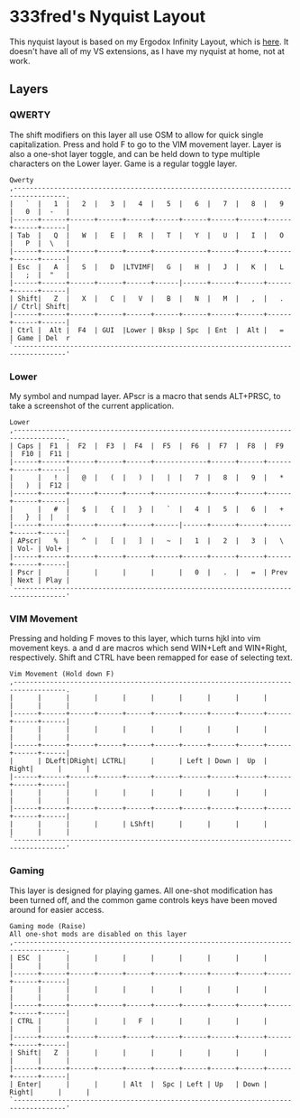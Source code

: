 # 333fred's Nyquist Layout

This nyquist layout is based on my Ergodox Infinity Layout, which is [here](../../../ergodox/keymaps/333fred/README.md). It doesn't have all of my VS extensions, as I have my nyquist at home, not at work.

## Layers

### QWERTY
The shift modifiers on this layer all use OSM to allow for quick single capitalization. Press and hold F to go to the VIM movement layer. Layer is also a one-shot layer toggle, and can be held down to type multiple characters on the Lower layer. Game is a regular toggle layer.

```
Qwerty
,-----------------------------------------------------------------------------------.
|   `  |   1  |   2  |   3  |   4  |   5  |   6  |   7  |   8  |   9  |   0  |  -   |
|------+------+------+------+------+------+------+------+------+------+------+------|
| Tab  |   Q  |   W  |   E  |   R  |   T  |   Y  |   U  |   I  |   O  |   P  |  \   |
|------+------+------+------+------+-------------+------+------+------+------+------|
| Esc  |   A  |   S  |   D  |LTVIMF|   G  |   H  |   J  |   K  |   L  |   ;  |  "   |
|------+------+------+------+------+------|------+------+------+------+------+------|
| Shift|   Z  |   X  |   C  |   V  |   B  |   N  |   M  |   ,  |   .  |/ Ctrl| Shift|
|------+------+------+------+------+------+------+------+------+------+------+------|
| Ctrl |  Alt |  F4  | GUI  |Lower | Bksp | Spc  | Ent  |  Alt |   =  | Game | Del  r
`-----------------------------------------------------------------------------------'
```

### Lower
My symbol and numpad layer. APscr is a macro that sends ALT+PRSC, to take a screenshot of the current application.

```
Lower
,-----------------------------------------------------------------------------------.
| Caps |  F1  |  F2  |  F3  |  F4  |  F5  |  F6  |  F7  |  F8  |  F9  |  F10 |  F11 |
|------+------+------+------+------+-------------+------+------+------+------+------|
|      |   !  |   @  |   (  |   )  |   |  |   7  |   8  |   9  |   *  |   )  |  F12 |
|------+------+------+------+------+-------------+------+------+------+------+------|
|      |   #  |   $  |   {  |   }  |   `  |   4  |   5  |   6  |   +  |   }  |  |   |
|------+------+------+------+------+------|------+------+------+------+------+------|
| APscr|   %  |   ^  |   [  |   ]  |   ~  |   1  |   2  |   3  |   \  | Vol- | Vol+ |
|------+------+------+------+------+------+------+------+------+------+------+------|
| Pscr |      |      |      |      |      |   0  |   .  |   =  | Prev | Next | Play |
`-----------------------------------------------------------------------------------'
```

### VIM Movement
Pressing and holding F moves to this layer, which turns hjkl into vim movement keys. a and d are macros which send WIN+Left and WIN+Right, respectively. Shift and CTRL have been remapped for ease of selecting text.
```
Vim Movement (Hold down F)
,-----------------------------------------------------------------------------------.
|      |      |      |      |      |      |      |      |      |      |      |      |
|------+------+------+------+------+------+------+------+------+------+------+------|
|      |      |      |      |      |      |      |      |      |      |      |      |
|------+------+------+------+------+------+------+------+------+------+------+------|
|      | DLeft|DRight| LCTRL|      |      | Left | Down |  Up  | Right|      |      |
|------+------+------+------+------+------+------+------+------+------+------+------|
|      |      |      |      |      |      |      |      |      |      |      |      |
|------+------+------+------+------+------+------+------+------+------+------+------|
|      |      |      |      | LShft|      |      |      |      |      |      |      |
`-----------------------------------------------------------------------------------'
 ```

### Gaming
This layer is designed for playing games. All one-shot modification has been turned off, and the common game controls keys have been moved around for easier access.
```
Gaming mode (Raise)
All one-shot mods are disabled on this layer
,-----------------------------------------------------------------------------------.
| ESC  |      |      |      |      |      |      |      |      |      |      |      |
|------+------+------+------+------+------+------+------+------+------+------+------|
|      |      |      |      |      |      |      |      |      |      |      |      |
|------+------+------+------+------+------+------+------+------+------+------+------|
| CTRL |      |      |      |   F  |      |      |      |      |      |      |      |
|------+------+------+------+------+------+------+------+------+------+------+------|
| Shift|   Z  |      |      |      |      |      |      |      |      |      |      |
|------+------+------+------+------+------+------+------+------+------+------+------|
| Enter|      |      |      | Alt  |  Spc | Left | Up   | Down | Right|      |      |
`-----------------------------------------------------------------------------------'
```
